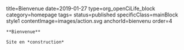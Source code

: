 title=Bienvenue
date=2019-01-27
type=org_openCiLife_block
category=homepage
tags=
status=published
specificClass=mainBlock style1
contentImage=images/action.svg
anchorId=bienvenu
order=4
~~~~~~
**Bienvenue**

Site en *construction*
